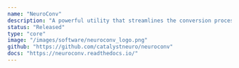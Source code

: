 ```yaml
---
name: "NeuroConv"
description: "A powerful utility that streamlines the conversion process from various proprietary neurophysiology data formats to NWB. Supporting multiple data types and formats, NeuroConv makes data standardization accessible and efficient."
status: "Released"
type: "core"
image: "/images/software/neuroconv_logo.png"
github: "https://github.com/catalystneuro/neuroconv"
docs: "https://neuroconv.readthedocs.io/"
---
```

